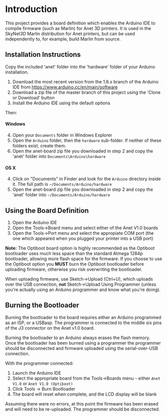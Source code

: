 # Introduction
This project provides a board definition which enables the Arduino IDE to compile firmware (such as Marlin) for Anet 3D printers.  It is used in the SkyNet3D Marlin distribution for Anet printers, but can be used independently to, for example, build Marlin from source.

## Installation Instructions
Copy the included 'anet' folder into the 'hardware' folder of your Arduino installation.

1. Download the most recent version from the 1.8.x branch of the Arduino IDE from 
   https://www.arduino.cc/en/main/software
2. Download a zip file of the master branch of this project using the 'Clone or Download' button
3. Install the Arduino IDE using the default options

Then:

#### Windows
4. Open your `Documents` folder in Windows Explorer
5. Open the `Arduino` folder, then the `hardware` sub-folder.  If neither of these folders exist, create them.
6. Open the anet-board zip file you downloaded in step 2 and copy the 'anet' folder into `Documents\Arduino\hardware`

#### OS X
4. Click on "Documents" in Finder and look for the `Arduino` directory inside it. The full path is `~/Documents/Arduino/hardware`
5. Open the anet-board zip file you downloaded in step 2 and copy the 'anet' folder into `~/Documents/Arduino/hardware`

## Using the Board Definition
1. Open the Arduino IDE
2. Open the Tools->Board menu and select either of the Anet V1.0 boards
3. Open the Tools->Port menu and select the appropiate COM port (the one which appeared when you plugged your printer into a USB port)

**Note:** The Optiboot board option is highly recommended as the Optiboot bootloader uses much less space than the standard Atmega 1284p bootloader, allowing more flash space for the firmware.  If you choose to use the Optiboot option you **MUST** burn the Optiboot bootloader before uploading firmware, otherwise you risk overwriting the bootloader.

When uploading firmware, use Sketch->Upload (Ctrl+U), which uploads over the USB connection, **not** Sketch->Upload Using Programmer (unless you're actually using an Arduino programmer and know what you're doing).

## Burning the Bootloader
Burning the bootloader to the board requires either an Arduino programmed as an ISP, or a USBasp.  The programmer is connected to the middle six pins of the J3 connector on the Anet v1.0 board.

Burning the bootloader to an Arduino always erases the flash memory.  Once the bootloader has been burned using a programmer the programmer should be disconnected and firmware uploaded using the serial-over-USB connection.

With the programmer connected:
1. Launch the Arduino IDE
2. Select the appropriate board from the Tools->Boards menu - either `Anet V1.0` or `Anet V1.0 (Optiboot)`
3. Click Tools -> Burn Bootloader
4. The board will reset when complete, and the LCD display will be blank

Assuming there were no errors, at this point the firmware has been erased and will need to be re-uploaded.  The programmer should be disconnected.
